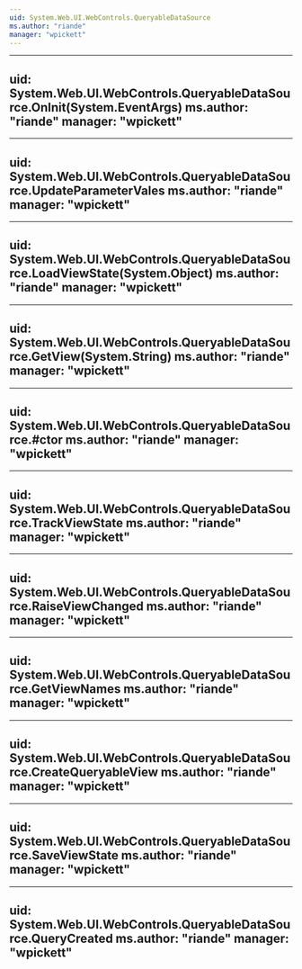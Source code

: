 ```yaml
---
uid: System.Web.UI.WebControls.QueryableDataSource
ms.author: "riande"
manager: "wpickett"
---
```


---
uid: System.Web.UI.WebControls.QueryableDataSource.OnInit(System.EventArgs)
ms.author: "riande"
manager: "wpickett"
---

---
uid: System.Web.UI.WebControls.QueryableDataSource.UpdateParameterVales
ms.author: "riande"
manager: "wpickett"
---

---
uid: System.Web.UI.WebControls.QueryableDataSource.LoadViewState(System.Object)
ms.author: "riande"
manager: "wpickett"
---

---
uid: System.Web.UI.WebControls.QueryableDataSource.GetView(System.String)
ms.author: "riande"
manager: "wpickett"
---

---
uid: System.Web.UI.WebControls.QueryableDataSource.#ctor
ms.author: "riande"
manager: "wpickett"
---

---
uid: System.Web.UI.WebControls.QueryableDataSource.TrackViewState
ms.author: "riande"
manager: "wpickett"
---

---
uid: System.Web.UI.WebControls.QueryableDataSource.RaiseViewChanged
ms.author: "riande"
manager: "wpickett"
---

---
uid: System.Web.UI.WebControls.QueryableDataSource.GetViewNames
ms.author: "riande"
manager: "wpickett"
---

---
uid: System.Web.UI.WebControls.QueryableDataSource.CreateQueryableView
ms.author: "riande"
manager: "wpickett"
---

---
uid: System.Web.UI.WebControls.QueryableDataSource.SaveViewState
ms.author: "riande"
manager: "wpickett"
---

---
uid: System.Web.UI.WebControls.QueryableDataSource.QueryCreated
ms.author: "riande"
manager: "wpickett"
---
